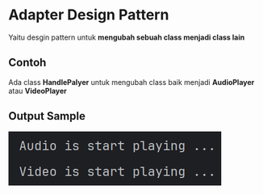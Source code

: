 # Adapter Design Pattern

Yaitu desgin pattern untuk **mengubah sebuah class menjadi class lain**

## Contoh
Ada class **HandlePalyer** untuk mengubah class baik menjadi **AudioPlayer** atau **VideoPlayer**

## Output Sample
![output](./src/img/screenshot/output.png)